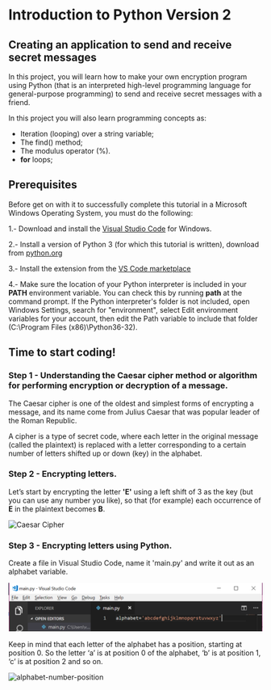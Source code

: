 # Introduction to Python Version 2
## Creating an application to send and receive secret messages

In this project, you will learn how to make your own encryption program using Python (that is an interpreted high-level programming language for general-purpose programming) to send and receive secret messages with a friend. 

In this project you will also learn programming concepts as:

- Iteration (looping) over a string variable;
- The find() method;
- The modulus operator (%).
- **for** loops;

## Prerequisites

Before get on with it to successfully complete this tutorial in a Microsoft Windows Operating System, you must do the following:

1.- Download and install the [Visual Studio Code](https://go.microsoft.com/fwlink/?LinkID=534107) for Windows.

2.- Install a version of Python 3 (for which this tutorial is written), download from [python.org](https://www.python.org/ftp/python/3.6.5/python-3.6.5.exe)

3.- Install the extension from the [VS Code marketplace](https://marketplace.visualstudio.com/items?itemName=ms-python.python)

4.- Make sure the location of your Python interpreter is included in your **PATH** environment variable. You can check this by running **path** at the command prompt. If the Python interpreter's folder is not included, open Windows Settings, search for "environment", select Edit environment variables for your account, then edit the Path variable to include that folder (C:\Program Files (x86)\Python36-32).
	
## Time to start coding!

### Step 1 - Understanding the Caesar cipher method or algorithm for performing encryption or decryption of a message.

The Caesar cipher is one of the oldest and simplest forms of encrypting a message, and its name come from Julius Caesar that was popular leader of the Roman Republic. 

A cipher is a type of secret code, where each letter in the original message (called the plaintext) is replaced with a letter corresponding to a certain number of letters shifted up or down (key) in the alphabet.

### Step 2 - Encrypting letters.

Let’s start by encrypting the letter **'E'** using a left shift of 3 as the key (but you can use any number you like), so that (for example) each occurrence of **E** in the plaintext becomes **B**.


![Caesar Cipher](https://upload.wikimedia.org/wikipedia/commons/thumb/4/4a/Caesar_cipher_left_shift_of_3.svg/640px-Caesar_cipher_left_shift_of_3.svg.png)

### Step 3 - Encrypting letters using Python.

Create a file in Visual Studio Code, name it 'main.py' and write it out as an alphabet variable.

![alphabet-variable](https://raw.githubusercontent.com/verofa/intro-to-python-mgc-v2/master/alphabet.PNG)

Keep in mind that each letter of the alphabet has a position, starting at position 0. So the letter ‘a’ is at position 0 of the alphabet, ‘b’ is at position 1, ‘c’ is at position 2 and so on.

![alphabet-number-position](https://codeclubprojects.org/en-GB/python/secret-messages/images/messages-array.png)


